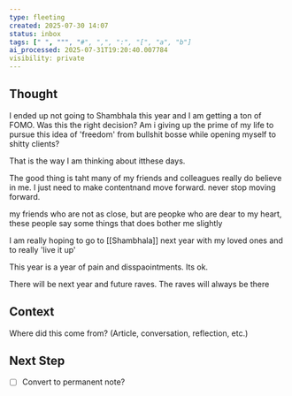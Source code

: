```yaml
---
type: fleeting
created: 2025-07-30 14:07
status: inbox
tags: [" ", """, "#", ",", ":", "[", "a", "b"]
ai_processed: 2025-07-31T19:20:40.007784
visibility: private
---
```

<!--
NOTE: This file uses a static date for validation. For new notes, use:
created: 2025-07-30 14:08
-->

## Thought  
I ended up not going to Shambhala this year and I am getting a ton of FOMO. Was this the right decision? Am i giving up the prime of my life to pursue this idea of 'freedom' from bullshit bosse while opening myself to shitty clients? 

That is the way I am thinking about itthese days. 

The good thing is taht many of my friends and colleagues really do believe in me. I just need to make contentnand move forward. never stop moving forward. 

my friends who are not as close, but are peopke who are dear to my heart, these people say some things that does bother me slightly

I am really hoping to go to [[Shambhala]] next year with my loved ones and to really 'live it up' 

This year is a year of pain and disspaointments. Its ok. 

There will be next year and future raves. The raves will always be there 
## Context  
Where did this come from? (Article, conversation, reflection, etc.)

## Next Step  
- [ ] Convert to permanent note?
